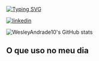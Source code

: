 
[![Typing SVG](https://readme-typing-svg.herokuapp.com?font=Fira+Code&size=25&pause=1000&center=true&width=435&lines=Hello%2C+I'm+Wesley+Andrade+;I'm+39+years+old+;I'm+from+Brazil+;Welcome)](https://git.io/typing-svg)

[![linkedin](https://img.shields.io/badge/LinkedIn-0077B5?style=for-the-badge&logo=linkedin&logoColor=white)](https://www.linkedin.com/feed/)

![WesleyAndrade10's GitHub stats](https://github-readme-stats.vercel.app/api?username=WesleyAndrade10&show_icons=true&theme=dracula)

## O que uso no meu dia

<div style="display: inline_block"><br/>
    <img align="center" alt "DEV.TO" src="https://img.shields.io/badge/dev.to-0A0A0A?style=for-the-badge&logo=devdotto&logoColor=white" />
        <img align="center" alt ".Net" src="https://img.shields.io/badge/.NET-5C2D91?style=for-the-badge&logo=.net&logoColor=white"/>
    <img align="center" alt "Python" src="https://img.shields.io/badge/Python-3776AB?style=for-the-badge&logo=python&logoColor=white"/>
    <img align="center" alt "JavaScript" src="https://img.shields.io/badge/JavaScript-F7DF1E?style=for-the-badge&logo=javascript&logoColor=black"/>
    <img align="center" alt "Node.js" src="https://img.shields.io/badge/Node.js-43853D?style=for-the-badge&logo=node.js&logoColor=white"/>
        <img align="center" alt "HTML5" src=    https://img.shields.io/badge/HTML5-E34F26?style=for-the-badge&logo=html5&logoColor=white/>
        <img align="center" alt "React" src="https://img.shields.io/badge/React-20232A?style=for-the-badge&logo=react&logoColor=61DAFB"/>
    <img align="center" alt "Postgresql" src="https://img.shields.io/badge/PostgreSQL-316192?style=for-the-badge&logo=postgresql&logoColor=white"/>
    <img align="center" alt "Oracle" src="https://img.shields.io/badge/Oracle-F80000?style=for-the-badge&logo=oracle&logoColor=black"/>
    <img align="center" alt "PowerShell" src="https://img.shields.io/badge/Powershell-2CA5E0?style=for-the-badge&logo=powershell&logoColor=white"/>
        <img align="center" alt "VsCode" src="https://img.shields.io/badge/Visual_Studio_Code-0078D4?style=for-the-badge&logo=visual%20studio%20code&logoColor=white"/>
        <img align="center" alt "Trello" src="https://img.shields.io/badge/Trello-0052CC?style=for-the-badge&logo=trello&logoColor=white"/>
        <img align="center" alt "Git" src="https://img.shields.io/badge/GIT-E44C30?style=for-the-badge&logo=git&logoColor=white"/>
    <img align="center" alt "Chrome" src="https://img.shields.io/badge/Google_chrome-4285F4?style=for-the-badge&logo=Google-chrome&logoColor=white"/>
</div><br/>

